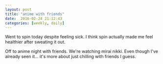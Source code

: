 ```yaml
---
layout: post
title: "anime with friends"
date:  2016-02-24 21:12:43
categories: [weekly, daily]
---
```

Went to spin today despite feeling sick. I think spin actually made me feel healthier after sweating it out.

Off to anime night with friends. We're watching mirai nikki. Even though I've already seen it... it's more about just chilling with friends I guess. 
